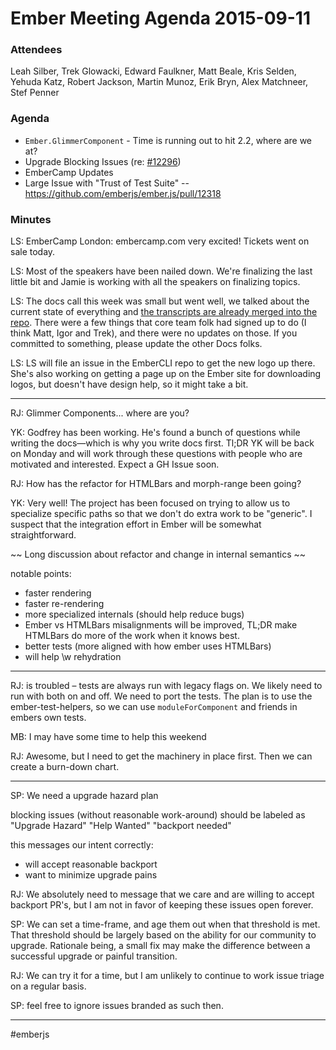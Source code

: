 # Ember Meeting Agenda 2015-09-11

### Attendees

Leah Silber, Trek Glowacki, Edward Faulkner, Matt Beale, Kris Selden, Yehuda Katz, Robert Jackson, Martin Munoz, Erik Bryn, Alex Matchneer, Stef Penner

### Agenda

- `Ember.GlimmerComponent` - Time is running out to hit 2.2, where are we at?
- Upgrade Blocking Issues (re: [#12296](https://github.com/emberjs/ember.js/issues/12296))
- EmberCamp Updates
- Large Issue with "Trust of Test Suite" -- https://github.com/emberjs/ember.js/pull/12318

### Minutes

LS: EmberCamp London: embercamp.com very excited! Tickets went on sale today.

LS: Most of the speakers have been nailed down. We're finalizing the last little bit and Jamie is working with all the speakers on finalizing topics.

LS: The docs call this week was small but went well, we talked about the current state of everything and [the transcripts are already merged into the repo](https://github.com/emberjs/core-notes/blob/master/docs-team/2015-09/september-10.md). There were a few things that core team folk had signed up to do (I think Matt, Igor and Trek), and there were no updates on those. If you committed to something, please update the other Docs folks.

LS: LS will file an issue in the EmberCLI repo to get the new logo up there. She's also working on getting a page up on the Ember site for downloading logos, but doesn't have design help, so it might take a bit.

---

RJ: Glimmer Components... where are you?

YK: Godfrey has been working. He's found a bunch of questions while writing the docs—which is why you write docs first. Tl;DR YK will be back on Monday and will work through these questions with people who are motivated and interested. Expect a GH Issue soon.

RJ: How has the refactor for HTMLBars and morph-range been going?

YK: Very well! The project has been focused on trying to allow us to specialize specific paths so that we don't do extra work to be "generic". I suspect that the integration effort in Ember will be somewhat straightforward.

~~ Long discussion about refactor and change in internal semantics ~~

notable points:

- faster rendering
- faster re-rendering
- more specialized internals (should help reduce bugs)
- Ember vs HTMLBars misalignments will be improved, TL;DR make HTMLBars do more of the work when it knows best.
- better tests (more aligned with how ember uses HTMLBars)
- will help \w rehydration

---

RJ: is troubled – tests are always run with legacy flags on. We likely need to run with both on and off. We need to port the tests. The plan is to use the ember-test-helpers, so we can use `moduleForComponent` and friends in embers own tests.

MB: I may have some time to help this weekend

RJ: Awesome, but I need to get the machinery in place first. Then we can create a burn-down chart.

---

SP: We need a upgrade hazard plan

blocking issues (without reasonable work-around) should be labeled as "Upgrade Hazard" "Help Wanted" "backport needed"

this messages our intent correctly:

- will accept reasonable backport
- want to minimize upgrade pains

RJ: We absolutely need to message that we care and are willing to accept backport PR's, but I am not in favor of keeping these issues open forever.

SP: We can set a time-frame, and age them out when that threshold is met. That threshold should be largely based on the ability for our community to upgrade. Rationale being, a small fix may make the difference between a successful upgrade or painful transition.

RJ: We can try it for a time, but I am unlikely to continue to work issue triage on a regular basis.

SP: feel free to ignore issues branded as such then.

---

#emberjs
